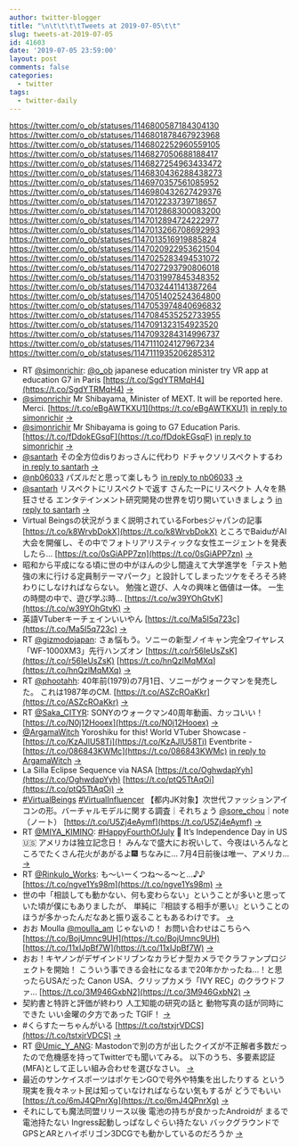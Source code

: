 ```yaml
---
author: twitter-blogger
title: "\n\t\t\t\tTweets at 2019-07-05\t\t"
slug: tweets-at-2019-07-05
id: 41603
date: '2019-07-05 23:59:00'
layout: post
comments: false
categories:
  - twitter
tags:
  - twitter-daily
---
```


https://twitter.com/o_ob/statuses/1146800587184304130 https://twitter.com/o_ob/statuses/1146801878467923968 https://twitter.com/o_ob/statuses/1146802252960559105 https://twitter.com/o_ob/statuses/1146827050688188417 https://twitter.com/o_ob/statuses/1146827254963433472 https://twitter.com/o_ob/statuses/1146830436288438273 https://twitter.com/o_ob/statuses/1146970357561085952 https://twitter.com/o_ob/statuses/1146980432627429376 https://twitter.com/o_ob/statuses/1147012233739718657 https://twitter.com/o_ob/statuses/1147012868300083200 https://twitter.com/o_ob/statuses/1147012894724222977 https://twitter.com/o_ob/statuses/1147013266708692993 https://twitter.com/o_ob/statuses/1147013516919885824 https://twitter.com/o_ob/statuses/1147020922953621504 https://twitter.com/o_ob/statuses/1147025283494531072 https://twitter.com/o_ob/statuses/1147027293790806018 https://twitter.com/o_ob/statuses/1147031997845348352 https://twitter.com/o_ob/statuses/1147032441141387264 https://twitter.com/o_ob/statuses/1147051402524364800 https://twitter.com/o_ob/statuses/1147053974840696832 https://twitter.com/o_ob/statuses/1147084535252733955 https://twitter.com/o_ob/statuses/1147091323154923520 https://twitter.com/o_ob/statuses/1147093284314996737 https://twitter.com/o_ob/statuses/1147111024127967234 https://twitter.com/o_ob/statuses/1147111935206285312  

*   RT [@simonrichir](https://twitter.com/simonrichir): [@o_ob](https://twitter.com/o_ob) japanese education minister try VR app at education G7 in Paris [https://t.co/SgdYTRMqH4](https://t.co/SgdYTRMqH4) [->](https://twitter.com/o_ob/statuses/1146800587184304130)
*   [@simonrichir](https://twitter.com/simonrichir) Mr Shibayama, Minister of MEXT. It will be reported here. Merci. [https://t.co/eBgAWTKXU1](https://t.co/eBgAWTKXU1) [in reply to simonrichir](https://twitter.com/simonrichir/statuses/1146791898788573184) [->](https://twitter.com/o_ob/statuses/1146801878467923968)
*   [@simonrichir](https://twitter.com/simonrichir) Mr Shibayama is going to G7 Education Paris. [https://t.co/fDdokEGsqF](https://t.co/fDdokEGsqF) [in reply to simonrichir](https://twitter.com/simonrichir/statuses/1146791898788573184) [->](https://twitter.com/o_ob/statuses/1146802252960559105)
*   [@santarh](https://twitter.com/santarh) その全方位disりおっさんに代わり ドチャクソリスペクトするわ [in reply to santarh](https://twitter.com/santarh/statuses/1146809726388191233) [->](https://twitter.com/o_ob/statuses/1146827050688188417)
*   [@nb06033](https://twitter.com/nb06033) パズルだと思って楽しもう [in reply to nb06033](https://twitter.com/nb06033/statuses/1146802230902718465) [->](https://twitter.com/o_ob/statuses/1146827254963433472)
*   [@santarh](https://twitter.com/santarh) リスペクトにリスペクトで返す さんたーPにリスペクト 人々を熱狂させる エンタテインメント研究開発の世界を切り開いていきましょう [in reply to santarh](https://twitter.com/santarh/statuses/1146827807214821376) [->](https://twitter.com/o_ob/statuses/1146830436288438273)
*   Virtual Beingsの状況がうまく説明されているForbesジャパンの記事 [https://t.co/k8WrvbDokX](https://t.co/k8WrvbDokX) ところでBaiduがAI大会を開催し、その中でフォトリアリスティックな女性エージェントを発表したら… [https://t.co/0sGiAPP7zn](https://t.co/0sGiAPP7zn) [->](https://twitter.com/o_ob/statuses/1146970357561085952)
*   昭和から平成になる頃に世の中がほんの少し間違えて大学進学を「テスト勉強の末に行ける定員制テーマパーク」と設計してしまったツケをそろそろ終わりにしなければならない。 勉強と遊び、人々の興味と価値は一体。 一生の時間の中で、遊び学ぶ時… [https://t.co/w39YOhGtvK](https://t.co/w39YOhGtvK) [->](https://twitter.com/o_ob/statuses/1146980432627429376)
*   英語VTuberキーチェインいいやん [https://t.co/Ma5I5q723c](https://t.co/Ma5I5q723c) [->](https://twitter.com/o_ob/statuses/1147012233739718657)
*   RT [@gizmodojapan](https://twitter.com/gizmodojapan): さぁ悩もう。ソニーの新型ノイキャン完全ワイヤレス「WF-1000XM3」先行ハンズオン [https://t.co/r56IeUsZsK](https://t.co/r56IeUsZsK) [https://t.co/hnQzlMqMXq](https://t.co/hnQzlMqMXq) [->](https://twitter.com/o_ob/statuses/1147012868300083200)
*   RT [@phootahh](https://twitter.com/phootahh): 40年前(1979)の7月1日、ソニーがウォークマンを発売した。 これは1987年のCM. [https://t.co/ASZcROaKkr](https://t.co/ASZcROaKkr) [->](https://twitter.com/o_ob/statuses/1147012894724222977)
*   RT [@Saka_CITYR](https://twitter.com/Saka_CITYR): SONYのウォークマン40周年動画、カッコいい！ [https://t.co/N0j12Hooex](https://t.co/N0j12Hooex) [->](https://twitter.com/o_ob/statuses/1147013266708692993)
*   [@ArgamaWitch](https://twitter.com/ArgamaWitch) Yoroshiku for this! World VTuber Showcase - [https://t.co/KzAJlU58Ti](https://t.co/KzAJlU58Ti) Eventbrite - [https://t.co/086843KWMc](https://t.co/086843KWMc) [in reply to ArgamaWitch](https://twitter.com/ArgamaWitch/statuses/1147012883773046784) [->](https://twitter.com/o_ob/statuses/1147013516919885824)
*   La Silla Eclipse Sequence via NASA [https://t.co/OghwdapYyh](https://t.co/OghwdapYyh) [https://t.co/ptQ5TtAqOi](https://t.co/ptQ5TtAqOi) [->](https://twitter.com/o_ob/statuses/1147020922953621504)
*   [#VirtualBeings](https://twitter.com/search?q=%23VirtualBeings&src=hash) [#VirtualInfluencer](https://twitter.com/search?q=%23VirtualInfluencer&src=hash) 【都内JK対象】次世代ファッションアイコンの形。バーチャルモデルに関する調査｜それちょう [@sore_chou](https://twitter.com/sore_chou)｜note（ノート） [https://t.co/U5Zj4eAymf](https://t.co/U5Zj4eAymf) [->](https://twitter.com/o_ob/statuses/1147025283494531072)
*   RT [@MIYA_KIMINO](https://twitter.com/MIYA_KIMINO): [#HappyFourthOfJuly](https://twitter.com/search?q=%23HappyFourthOfJuly&src=hash) 🎉 It’s Independence Day in US🇺🇸 アメリカは独立記念日！ みんなで盛大にお祝いして、今夜はいろんなところでたくさん花火があがるよ🎆 ちなみに… 7月4日前後は唯一、アメリカ… [->](https://twitter.com/o_ob/statuses/1147027293790806018)
*   RT [@Rinkulo_Works](https://twitter.com/Rinkulo_Works): も～いーくつね～る～と…♪♪ [https://t.co/ngve1Ys98m](https://t.co/ngve1Ys98m) [->](https://twitter.com/o_ob/statuses/1147031997845348352)
*   世の中「相談しても動かない、何も変わらない」ということが多いと思っていた頃が僕にもありましたが、 単純に『相談する相手が悪い』ということのほうが多かったんだなあと振り返ることもあるわけです。 [->](https://twitter.com/o_ob/statuses/1147032441141387264)
*   おお Moulla [@moulla_am](https://twitter.com/moulla_am) じゃないの！ お問い合わせはこちらへ [https://t.co/BojUmnc9UH](https://t.co/BojUmnc9UH) [https://t.co/11xIJpBf7W](https://t.co/11xIJpBf7W) [->](https://twitter.com/o_ob/statuses/1147051402524364800)
*   おお！キヤノンがデザインドリブンなカラビナ型カメラでクラファンプロジェクトを開始！ こういう事できる会社になるまで20年かかったね...！と思ったらUSAだった Canon USA、クリップカメラ「IVY REC」のクラウドファ… [https://t.co/3M946GxbN2](https://t.co/3M946GxbN2) [->](https://twitter.com/o_ob/statuses/1147053974840696832)
*   契約書と特許と評価が終わり 人工知能の研究の話と 動物写真の話が同時にできた いい金曜の夕方であった TGIF！ [->](https://twitter.com/o_ob/statuses/1147084535252733955)
*   #くらすたーちゃんがいる [https://t.co/tstxjrVDCS](https://t.co/tstxjrVDCS) [->](https://twitter.com/o_ob/statuses/1147091323154923520)
*   RT [@Umic_Y_ANG](https://twitter.com/Umic_Y_ANG): Mastodonで別の方が出したクイズが不正解者多数だったので危機感を持ってTwitterでも聞いてみる。 以下のうち、多要素認証(MFA)として正しい組み合わせを選びなさい。 [->](https://twitter.com/o_ob/statuses/1147093284314996737)
*   最近のサンケイスポーツはポケモンGOで号外や特集を出したりする という現実を我々ネット民は知っていなければならない気もするが どうでもいい [https://t.co/6mJ4QPnrXg](https://t.co/6mJ4QPnrXg) [->](https://twitter.com/o_ob/statuses/1147111024127967234)
*   それにしても魔法同盟リリース以後 電池の持ちが良かったAndroidが まるで電池持たない Ingress起動しっぱなしぐらい持たない バックグラウンドでGPSとARとハイポリゴン3DCGでも動かしているのだろうか [->](https://twitter.com/o_ob/statuses/1147111935206285312)